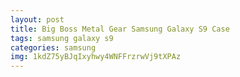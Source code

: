 ```yaml
---
layout: post
title: Big Boss Metal Gear Samsung Galaxy S9 Case
tags: samsung galaxy s9
categories: samsung
img: 1kdZ75yBJqIxyhwy4WNFFrzrwVj9tXPAz
---
```

